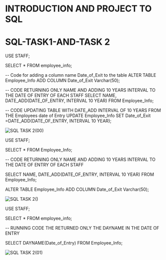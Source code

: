 # INTRODUCTION AND PROJECT TO SQL 

# SQL-TASK1-AND-TASK 2

USE STAFF;

SELECT * FROM employee_info;

-- Code for adding a column name Date_of_Exit to the table 
ALTER TABLE Employee_Info
ADD COLUMN Date_of_Exit Varchar(50);

-- CODE RETURNING ONLY NAME AND ADDING 10 YEARS INTERVAL TO THE DATE OF ENTRY OF EACH STAFF
SELECT NAME, DATE_ADD(DATE_OF_ENTRY, INTERVAL 10 YEAR) FROM Employee_Info;

-- CODE UPDATING TABLE WITH DATE_ADD INTERVAL OF 10 YEARS FROM THE Employees date of Entry
UPDATE Employee_Info 
SET Date_of_Exit =DATE_ADD(DATE_OF_ENTRY, INTERVAL 10 YEAR);


![SQL TASK 2(00)](https://github.com/Tonyigba/SQL-TASK1-AND-2/assets/143624967/ae3b0f50-63ab-4a9b-8c20-abb37129c0f6)


USE STAFF;

SELECT * FROM Employee_Info;

-- CODE RETURNING ONLY NAME AND ADDING 10 YEARS INTERVAL TO THE DATE OF ENTRY OF EACH STAFF

SELECT NAME, DATE_ADD(DATE_OF_ENTRY, INTERVAL 10 YEAR) FROM Employee_Info;

ALTER TABLE Employee_Info
ADD COLUMN Date_of_Exit Varchar(50);

![SQL TASK 2()](https://github.com/Tonyigba/SQL-TASK1-AND-2/assets/143624967/be1d361b-8c82-4f05-b27b-5ff1f07b2da7)



USE STAFF;

SELECT * FROM employee_info;

-- RUNNING CODE THE RETURNED ONLY THE DAYNAME IN THE DATE OF ENTRY

SELECT DAYNAME(Date_of_Entry) FROM Employee_Info;

![SQL TASK 2(01)](https://github.com/Tonyigba/SQL-TASK1-AND-2/assets/143624967/0635292e-c399-42fe-bd9a-1bbeedea09b2)
